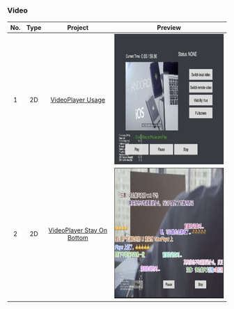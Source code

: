 ### Video
| No. | Type | Project | Preview |
| :---: | :---: | :---: | :---: |
| 1 | 2D | [VideoPlayer Usage](https://github.com/yeshao2069/CocosCreatorHowToUse/tree/v3.7.x/proj/Video/Creator3.6.0_VideoPlayer) | <div align=center><img src="../../image/202203/2022030207.jpg" width="400" height="300" /></div> |
| 2 | 2D | [VideoPlayer Stay On Bottom](https://github.com/yeshao2069/CocosCreatorHowToUse/tree/v3.7.x/proj/Video/Creator3.6.0_VideoStayOnBottom)  | <div align=center><img src="../../image/202203/2022030208.jpg" width="400" height="300" /></div> |